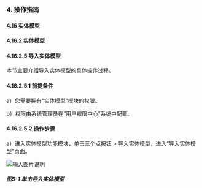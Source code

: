 ### 4. 操作指南

#### 4.16 实体模型

#### 4.16.2 实体模型

#### 4.16.2.5 导入实体模型

本节主要介绍导入实体模型的具体操作过程。

#### 4.16.2.5.1 前提条件

a）您需要拥有“实体模型”模块的权限。

b）权限由系统管理员在“用户权限中心”系统中配置。

#### 4.16.2.5.2 操作步骤

a）进入实体模型功能模块，单击三个点按钮 > 导入实体模型，进入“导入实体模型”页面。

![输入图片说明](../../../../../images/SoFlu%EF%BC%88%E5%90%8E%E7%AB%AF%EF%BC%89%E5%BC%80%E5%8F%91%E5%B9%B3%E5%8F%B0/1.%20%E6%9C%80%E6%96%B0%E7%89%88%E6%9C%AC%20-%20%E6%9B%B4%E6%96%B0%E6%97%A5%E6%9C%9F%20-%202022.10.08/4.%20%E6%93%8D%E4%BD%9C%E6%8C%87%E5%8D%97/16.%20%E5%AE%9E%E4%BD%93%E6%A8%A1%E5%9E%8B/2.%20%E5%AE%9E%E4%BD%93%E6%A8%A1%E5%9E%8B/5-1.png)

##### 图5-1 单击导入实体模型
